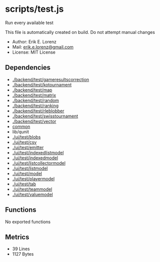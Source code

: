 # scripts/test.js


Run every available test

This file is automatically created on build. Do not attempt manual changes
* Author: Erik E. Lorenz 
* Mail: <erik.e.lorenz@gmail.com>
* License: MIT License


## Dependencies

* <a href="./backend/test/gameresultscorrection.html">./backend/test/gameresultscorrection</a>
* <a href="./backend/test/kotournament.html">./backend/test/kotournament</a>
* <a href="./backend/test/map.html">./backend/test/map</a>
* <a href="./backend/test/matrix.html">./backend/test/matrix</a>
* <a href="./backend/test/random.html">./backend/test/random</a>
* <a href="./backend/test/ranking.html">./backend/test/ranking</a>
* <a href="./backend/test/rleblobber.html">./backend/test/rleblobber</a>
* <a href="./backend/test/swisstournament.html">./backend/test/swisstournament</a>
* <a href="./backend/test/vector.html">./backend/test/vector</a>
* <a href="common.html">common</a>
* lib/qunit
* <a href="./ui/test/blobs.html">./ui/test/blobs</a>
* <a href="./ui/test/csv.html">./ui/test/csv</a>
* <a href="./ui/test/emitter.html">./ui/test/emitter</a>
* <a href="./ui/test/indexedlistmodel.html">./ui/test/indexedlistmodel</a>
* <a href="./ui/test/indexedmodel.html">./ui/test/indexedmodel</a>
* <a href="./ui/test/listcollectormodel.html">./ui/test/listcollectormodel</a>
* <a href="./ui/test/listmodel.html">./ui/test/listmodel</a>
* <a href="./ui/test/model.html">./ui/test/model</a>
* <a href="./ui/test/playermodel.html">./ui/test/playermodel</a>
* <a href="./ui/test/tab.html">./ui/test/tab</a>
* <a href="./ui/test/teammodel.html">./ui/test/teammodel</a>
* <a href="./ui/test/valuemodel.html">./ui/test/valuemodel</a>

## Functions

No exported functions

## Metrics

* 39 Lines
* 1127 Bytes

